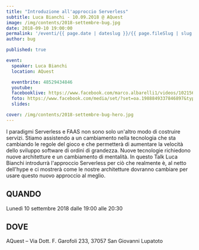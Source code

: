```yaml
---
title: "Introduzione all'approccio Serverless"
subtitle: Luca Bianchi - 10.09.2018 @ AQuest
image: /img/contents/2018-settembre-bug.jpg
date: 2018-09-10 19:00:00
permalink: '/eventi/{{ page.date | dateslug }}/{{ page.fileSlug | slug }}/index.html'
author: bug

published: true

event:
  speaker: Luca Bianchi
  location: AQuest

  eventbrite: 48529434846
  youtube:
  facebooklive: https://www.facebook.com/marco.albarelli1/videos/10215610800774692/
  foto: https://www.facebook.com/media/set/?set=oa.1988849337846897&type=3
  slides:

cover: /img/contents/2018-settembre-bug-hero.jpg
---
```


I paradigmi Serverless e FAAS non sono solo un'altro modo di costruire servizi. Stiamo assistendo a un cambiamento nella tecnologia che sta cambiando le regole del gioco e che permetterà di aumentare la velocità dello sviluppo software di ordini di grandezza. Nuove tecnologie richiedono nuove architetture e un cambiamento di mentalità. In questo Talk Luca Bianchi introdurrà l'approccio Serverless per ciò che realmente è, al netto dell'hype e ci mostrerà come le nostre architetture dovranno cambiare per usare questo nuovo approccio al meglio.

## QUANDO

Lunedì 10 settembre 2018 dalle 19:00 alle 20:30

## DOVE

AQuest – Via Dott. F. Garofoli 233, 37057 San Giovanni Lupatoto
